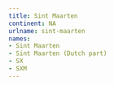 ```yaml
---
title: Sint Maarten
continent: NA
urlname: sint-maarten
names:
- Sint Maarten
- Sint Maarten (Dutch part)
- SX
- SXM
---
```


